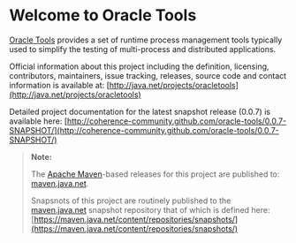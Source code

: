 Welcome to Oracle Tools
=======================

[Oracle Tools](http://coherence-community.github.com/oracle-tools/0.0.7-SNAPSHOT/) provides a set of runtime process management tools typically used
to simplify the testing of multi-process and distributed applications.

Official information about this project including the definition, licensing, contributors, maintainers, issue tracking, releases, source code and contact information is available at:
[http://java.net/projects/oracletools](http://java.net/projects/oracletools)

Detailed project documentation for the latest snapshot release (0.0.7) is available here: [http://coherence-community.github.com/oracle-tools/0.0.7-SNAPSHOT/](http://coherence-community.github.com/oracle-tools/0.0.7-SNAPSHOT/)

> **Note:**
>
> The [Apache Maven](http://maven.apache.org)-based releases for this project are published to: [maven.java.net](https://maven.java.net).
>
> Snapsnots of this project are routinely published to the [maven.java.net](https://maven.java.net) snapshot repository that of which is defined here: [https://maven.java.net/content/repositories/snapshots/](https://maven.java.net/content/repositories/snapshots/)
